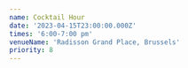 ```yaml
---
name: Cocktail Hour
date: '2023-04-15T23:00:00.000Z'
times: '6:00-7:00 pm'
venueName: 'Radisson Grand Place, Brussels'
priority: 8
---
```


